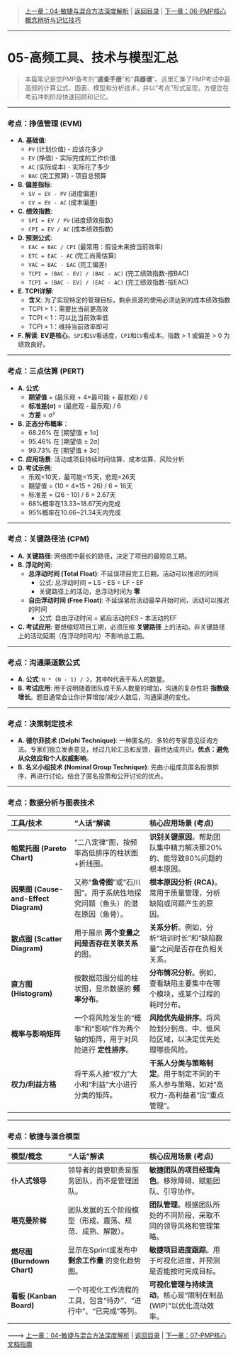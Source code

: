 > [上一章：04-敏捷与混合方法深度解析](04-敏捷与混合方法深度解析.md) | [返回目录](../README.md) | [下一章：06-PMP核心概念辨析与记忆技巧](06-PMP核心概念辨析与记忆技巧.md)

---
# 05-高频工具、技术与模型汇总

> 本篇笔记是您PMP备考的“**速查手册**”和“**兵器谱**”。这里汇集了PMP考试中最高频的计算公式、图表、模型和分析技术，并以“考点”形式呈现，方便您在考前冲刺阶段快速回顾和记忆。

---

### 考点：挣值管理 (EVM)
- **A. 基础值**:
    - `PV` (计划价值) - 应该花多少
    - `EV` (挣值) - 实际完成的工作价值
    - `AC` (实际成本) - 实际花了多少
    - `BAC` (完工预算) - 项目总预算
- **B. 偏差指标**:
    - `SV = EV - PV` (进度偏差)
    - `CV = EV - AC` (成本偏差)
- **C. 绩效指数**:
    - `SPI = EV / PV` (进度绩效指数)
    - `CPI = EV / AC` (成本绩效指数)
- **D. 预测公式**:
    - `EAC = BAC / CPI` (最常用：假设未来按当前效率)
    - `ETC = EAC - AC` (完工尚需估算)
    - `VAC = BAC - EAC` (完工偏差)
    - `TCPI = (BAC - EV) / (BAC - AC)` (完工绩效指数-按BAC)
    - `TCPI = (BAC - EV) / (EAC - AC)` (完工绩效指数-按EAC)
- **E. TCPI详解**:
    - **含义**: 为了实现特定的管理目标，剩余资源的使用必须达到的成本绩效指数
    - TCPI > 1：需要比当前更高效
    - TCPI < 1：可以比当前效率低
    - TCPI = 1：维持当前效率即可
- **F. 解读**: **EV是核心**。`SPI`和`SV`看进度，`CPI`和`CV`看成本。指数 > 1 或偏差 > 0 为绩效良好。

---

### 考点：三点估算 (PERT)
- **A. 公式**:
    - **期望值** = (最乐观 + 4×最可能 + 最悲观) / 6
    - **标准差(σ)** = (最悲观 - 最乐观) / 6
    - **方差** = σ²
- **B. 正态分布概率**：
    - 68.26% 在 [期望值 ± 1σ]
    - 95.46% 在 [期望值 ± 2σ]
    - 99.73% 在 [期望值 ± 3σ]
- **C. 应用场景**: 活动或项目持续时间估算、成本估算、风险分析
- **D. 考试示例**:
    - 乐观=10天，最可能=15天，悲观=26天
    - 期望值 = (10 + 4×15 + 26) / 6 = 16天
    - 标准差 = (26 - 10) / 6 = 2.67天
    - 68%概率在13.33~18.67天内完成
    - 95%概率在10.66~21.34天内完成

---

### 考点：关键路径法 (CPM)
- **A. 关键路径**: 网络图中最长的路径，决定了项目的最短总工期。
- **B. 浮动时间**:
    - **总浮动时间 (Total Float)**: 不延误项目完工日期，活动可以推迟的时间
      - 公式: 总浮动时间 = LS - ES = LF - EF
      - 关键路径上的活动，总浮动时间为 **零**
    - **自由浮动时间 (Free Float)**: 不延误紧后活动最早开始时间，活动可以推迟的时间
      - 公式: 自由浮动时间 = 紧后活动的ES - 本活动的EF
- **C. 考试应用**: 要想缩短项目工期，必须压缩 **关键路径** 上的活动。非关键路径上的活动延期（在浮动时间内）不影响总工期。

---

### 考点：沟通渠道数公式
- **A. 公式**: `N * (N - 1) / 2`，其中N代表干系人的数量。
- **B. 考试应用**: 用于说明随着团队或干系人数量的增加，沟通的复杂性将 **指数级增长**。题目通常会让你计算增加/减少人数后，沟通渠道的变化。

---

### 考点：决策制定技术
- **A. 德尔菲技术 (Delphi Technique)**: 一种匿名的、多轮的专家意见征询方法。专家们独立发表意见，经过几轮汇总和反馈，最终达成共识。**优点：避免从众效应和个人权威影响**。
- **B. 名义小组技术 (Nominal Group Technique)**: 先由小组成员匿名投票排序，再进行讨论。结合了匿名投票和公开讨论的优点。

---

### 考点：数据分析与图表技术

| 工具/技术 | “人话”解读 | 核心应用场景 (考点) |
| :--- | :--- | :--- |
| **帕累托图 (Pareto Chart)** | “二八定律”图，按频率高低排序的柱状图+折线图。 | **识别关键原因**。帮助团队集中精力解决那20%的、能导致80%问题的根本原因。 |
| **因果图 (Cause-and-Effect Diagram)** | 又称“**鱼骨图**”或“石川图”。用于系统性地探究问题（鱼头）的潜在原因（鱼骨）。 | **根本原因分析 (RCA)**。常用于质量管理，分析缺陷或问题产生的原因。 |
| **散点图 (Scatter Diagram)** | 用于展示 **两个变量之间是否存在关联关系** 的图。 | **关系分析**。例如，分析“培训时长”和“缺陷数量”之间是否存在负相关关系。 |
| **直方图 (Histogram)** | 按数据范围分组的柱状图，显示数据的 **频率分布**。 | **分布情况分析**。例如，查看缺陷主要集中在哪个模块，或某个过程的耗时分布。 |
| **概率与影响矩阵** | 一个将风险发生的“概率”和“影响”作为两个轴的矩阵，用于对风险进行 **定性排序**。 | **风险优先级排序**。将风险划分到高、中、低风险区域，以决定优先处理哪些风险。 |
| **权力/利益方格** | 将干系人按“权力”大小和“利益”大小进行分类的矩阵。 | **干系人分类与策略制定**。用于制定不同的干系人参与策略，如对“高权力-高利益者”应“重点管理”。 |

---

### 考点：敏捷与混合模型

| 模型/概念 | “人话”解读 | 核心应用场景 (考点) |
| :--- | :--- | :--- |
| **仆人式领导** | 领导者的首要职责是服务团队，而不是管理团队。 | **敏捷团队的项目经理角色**。移除障碍、赋能团队、引导协作。 |
| **塔克曼阶梯** | 团队发展的五个阶段模型（形成、震荡、规范、成熟、解散）。 | **团队管理**。根据团队所处的不同阶段，采取不同的领导风格和管理策略。 |
| **燃尽图 (Burndown Chart)** | 显示在Sprint或发布中 **剩余工作量** 的变化趋势图。 | **敏捷项目进度跟踪**。用于可视化进度，并预测是否能按时完成目标。 |
| **看板 (Kanban Board)** | 一个可视化工作流程的工具，包含“待办”、“进行中”、“已完成”等列。 | **可视化管理与持续流动**。核心是“限制在制品(WIP)”以优化流动效率。 |

---> [上一章：04-敏捷与混合方法深度解析](04-敏捷与混合方法深度解析.md) | [返回目录](../README.md) | [下一章：07-PMP核心文档指南](07-PMP核心文档指南.md)